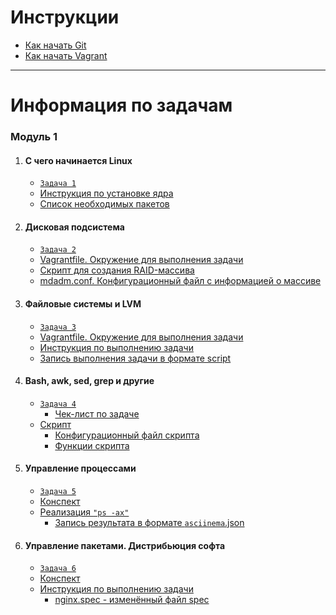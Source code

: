 # Инструкции

* [Как начать Git](git_quick_start.md)
* [Как начать Vagrant](vagrant_quick_start.md)


---


# Информация по задачам

### Модуль 1

1. #### С чего начинается Linux
    - [`Задача 1`](tasks/module_1/1_Where_does_linux_start/1_task.md)
    - [Инструкция по установке ядра](tasks/module_1/1_Where_does_linux_start/1_Abstract.md)
    - [Список необходимых пакетов](tasks/module_1/1_Where_does_linux_start/1_Necessary_Packages.md)

1. #### Дисковая подсистема
    - [`Задача 2`](tasks/module_1/2_Disk_subsystem/2_task.md)
    - [Vagrantfile. Окружение для выполнения задачи](tasks/module_1/2_Disk_subsystem/Vagrantfile)
    - [Скрипт для создания RAID-массива](tasks/module_1/2_Disk_subsystem/create_raid.sh)
    - [mdadm.conf. Конфигурационный файл с информацией о массиве](tasks/module_1/2_Disk_subsystem/mdadm.conf)

1. #### Файловые системы и LVM
    - [`Задача 3`](tasks/module_1/3_File_Systems_and_LVM/3_task.md)
    - [Vagrantfile. Окружение для выполнения задачи](tasks/module_1/3_File_Systems_and_LVM/Vagrantfile)
    - [Инструкция по выполнению задачи](tasks/module_1/3_File_Systems_and_LVM/lvm.sh)
    - [Запись выполнения задачи в формате script](tasks/module_1/3_File_Systems_and_LVM/3_File_Systems_and_LVM.script)

1. #### Bash, awk, sed, grep и другие
    - [`Задача 4`](tasks/module_1/4_Bash_awk_sed_grep_and_others/4_task.md)
        - [Чек-лист по задаче](tasks/module_1/4_Bash_awk_sed_grep_and_others/4_task_checklist.md)
    - [Скрипт](tasks/module_1/4_Bash_awk_sed_grep_and_others/watchguard)
        - [Конфигурационный файл скрипта](tasks/module_1/4_Bash_awk_sed_grep_and_others/includes/watchguard.cfg)
        - [Функции скрипта](tasks/module_1/4_Bash_awk_sed_grep_and_others/includes/functions)

1. #### Управление процессами
    - [`Задача 5`](tasks/module_1/5_Pocess_Management/5_task.md)
    - [Конспект](tasks/module_1/5_Pocess_Management/5_abstract.md)
    - [Реализация `"ps -ax"`](tasks/module_1/5_Pocess_Management/ps_ax.sh)
        - [Запись результата в формате `asciinema`.json](tasks/module_1/5_Pocess_Management/ps_ax.sh.asciinema.json)

1. #### Управление пакетами. Дистрибьюция софта
    - [`Задача 6`](tasks/module_1/6_Package_Management_Software_distribution/6_task.md)
    - [Конспект](tasks/module_1/6_Package_Management_Software_distribution/6_abstract.md)
    - [Инструкция по выполнению задачи](tasks/module_1/6_Package_Management_Software_distribution/6_task_guide.md)
        - [nginx.spec - изменённый файл spec](tasks/module_1/6_Package_Management_Software_distribution/nginx.spec)

